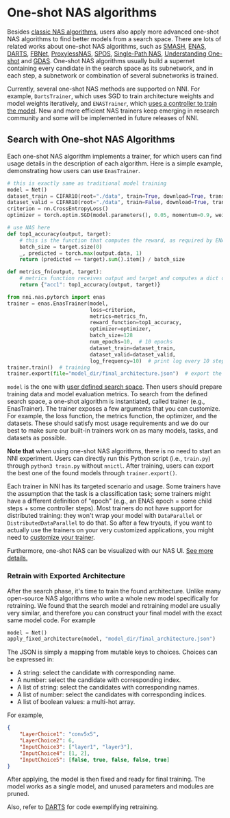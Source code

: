 # One-shot NAS algorithms

Besides [classic NAS algorithms](./ClassicNas.md), users also apply more advanced one-shot NAS algorithms to find better models from a search space. There are lots of related works about one-shot NAS algorithms, such as [SMASH][8], [ENAS][2], [DARTS][1], [FBNet][3], [ProxylessNAS][4], [SPOS][5], [Single-Path NAS][6],  [Understanding One-shot][7] and [GDAS][9]. One-shot NAS algorithms usually build a supernet containing every candidate in the search space as its subnetwork, and in each step, a subnetwork or combination of several subnetworks is trained.

Currently, several one-shot NAS methods are supported on NNI. For example, `DartsTrainer`, which uses SGD to train architecture weights and model weights iteratively, and `ENASTrainer`, which [uses a controller to train the model][2]. New and more efficient NAS trainers keep emerging in research community and some will be implemented in future releases of NNI.

## Search with One-shot NAS Algorithms

Each one-shot NAS algorithm implements a trainer, for which users can find usage details in the description of each algorithm. Here is a simple example, demonstrating how users can use `EnasTrainer`.

```python
# this is exactly same as traditional model training
model = Net()
dataset_train = CIFAR10(root="./data", train=True, download=True, transform=train_transform)
dataset_valid = CIFAR10(root="./data", train=False, download=True, transform=valid_transform)
criterion = nn.CrossEntropyLoss()
optimizer = torch.optim.SGD(model.parameters(), 0.05, momentum=0.9, weight_decay=1.0E-4)

# use NAS here
def top1_accuracy(output, target):
    # this is the function that computes the reward, as required by ENAS algorithm
    batch_size = target.size(0)
    _, predicted = torch.max(output.data, 1)
    return (predicted == target).sum().item() / batch_size

def metrics_fn(output, target):
    # metrics function receives output and target and computes a dict of metrics
    return {"acc1": top1_accuracy(output, target)}

from nni.nas.pytorch import enas
trainer = enas.EnasTrainer(model,
                           loss=criterion,
                           metrics=metrics_fn,
                           reward_function=top1_accuracy,
                           optimizer=optimizer,
                           batch_size=128
                           num_epochs=10,  # 10 epochs
                           dataset_train=dataset_train,
                           dataset_valid=dataset_valid,
                           log_frequency=10)  # print log every 10 steps
trainer.train()  # training
trainer.export(file="model_dir/final_architecture.json")  # export the final architecture to file
```

`model` is the one with [user defined search space](./WriteSearchSpace.md). Then users should prepare training data and model evaluation metrics. To search from the defined search space, a one-shot algorithm is instantiated, called trainer (e.g., EnasTrainer). The trainer exposes a few arguments that you can customize. For example, the loss function, the metrics function, the optimizer, and the datasets. These should satisfy most usage requirements and we do our best to make sure our built-in trainers work on as many models, tasks, and datasets as possible.

**Note that** when using one-shot NAS algorithms, there is no need to start an NNI experiment. Users can directly run this Python script (i.e., `train.py`) through `python3 train.py` without `nnictl`. After training, users can export the best one of the found models through `trainer.export()`.

Each trainer in NNI has its targeted scenario and usage. Some trainers have the assumption that the task is a classification task; some trainers might have a different definition of "epoch" (e.g., an ENAS epoch = some child steps + some controller steps). Most trainers do not have support for distributed training: they won't wrap your model with `DataParallel` or `DistributedDataParallel` to do that. So after a few tryouts, if you want to actually use the trainers on your very customized applications, you might need to [customize your trainer](./Advanced.md#extend-the-ability-of-one-shot-trainers).

Furthermore, one-shot NAS can be visualized with our NAS UI. [See more details.](./Visualization.md)

### Retrain with Exported Architecture

After the search phase, it's time to train the found architecture. Unlike many open-source NAS algorithms who write a whole new model specifically for retraining. We found that the search model and retraining model are usually very similar, and therefore you can construct your final model with the exact same model code. For example

```python
model = Net()
apply_fixed_architecture(model, "model_dir/final_architecture.json")
```

The JSON is simply a mapping from mutable keys to choices. Choices can be expressed in:

* A string: select the candidate with corresponding name.
* A number: select the candidate with corresponding index.
* A list of string: select the candidates with corresponding names.
* A list of number: select the candidates with corresponding indices.
* A list of boolean values: a multi-hot array.

For example,

```json
{
    "LayerChoice1": "conv5x5",
    "LayerChoice2": 6,
    "InputChoice3": ["layer1", "layer3"],
    "InputChoice4": [1, 2],
    "InputChoice5": [false, true, false, false, true]
}
```

After applying, the model is then fixed and ready for final training. The model works as a single model, and unused parameters and modules are pruned.

Also, refer to [DARTS](./DARTS.md) for code exemplifying retraining.

[1]: https://arxiv.org/abs/1808.05377
[2]: https://arxiv.org/abs/1802.03268
[3]: https://arxiv.org/abs/1812.03443
[4]: https://arxiv.org/abs/1812.00332
[5]: https://arxiv.org/abs/1904.00420
[6]: https://arxiv.org/abs/1904.02877
[7]: http://proceedings.mlr.press/v80/bender18a
[8]: https://arxiv.org/abs/1708.05344
[9]: https://arxiv.org/abs/1910.04465
